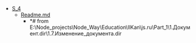 - <a href = "E:\Node_projects\Node_Way\Education\Education_Store\S_4\cat.S_4\dir.S_4.md">S_4</a>
    - <a href = "E:\Node_projects\Node_Way\Education\Education_Store\S_4\Readme.md">Readme.md</a>
        - *# from E:\Node_projects\Node_Way\Education\IlKan\js.ru\Part_1\1.Документ.dir\1.7.Изменение_документа.dir
